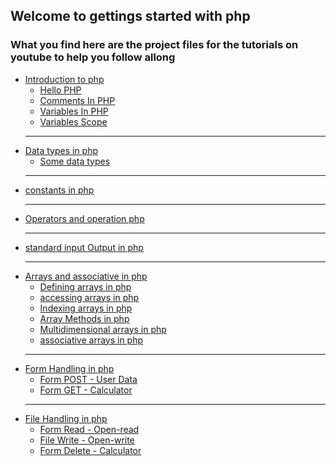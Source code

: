 ## Welcome to gettings started with php
### What you find here are the project files for the tutorials on youtube to help you follow allong

<ul>
    <li><a href="intro">Introduction to php</a>
      <ul>
            <li><a href="intro/index.php">Hello PHP</a></li>
            <li><a href="intro/comment.php">Comments In PHP</a></li>
            <li><a href="intro/variables.php">Variables In PHP</a></li>
            <li><a href="intro/scope.php">Variables Scope</a></li>
        </ul></li>
    <hr>
    <li><a href="data_types">Data types in php</a>
    <ul>
        <li><a href="data_types/datatypes.php">Some data types</a></li>
    </ul>
    <hr>
    <li><a href="constants">constants in php</a></li>
    <hr>
    <li><a href="operators">Operators and operation php</a></li>
    <hr>
    <li><a href="standIN">standard input Output in php</a></li>
    <hr>
    <li><a href="arrays">Arrays and associative in php</a>  
        <ul>
            <li><a href="arrays/definearray.php">Defining arrays in php</a></li>
            <li><a href="arrays/accessarray.php">accessing arrays in php</a></li>
            <li><a href="arrays/arrayindex.php">Indexing arrays in php</a></li>
            <li><a href="arrays/arraymethods.php">Array Methods in php</a></li>
            <li><a href="arrays/multidimentional.php">Multidimensional arrays in php</a></li>
            <li><a href="arrays/associativearrays.php">associative arrays in php</a></li>
        </ul>
    </li>
    <hr>
    <li><a href="forms">Form Handling in php</a>
    <ul>
            <li><a href="forms/index.php">Form POST - User Data</a></li>
            <li><a href="forms/calc.php">Form GET - Calculator</a></li>
        </ul>
    </li>
    <hr>
    <li><a href="files">File Handling in php</a>
        <ul>
            <li><a href="files/read.php">Form Read - Open-read</a></li>
            <li><a href="files/write.php">File Write - Open-write</a></li>
            <li><a href="files/delete.php">Form Delete - Calculator</a></li>
        </ul></li>
</ul>  

